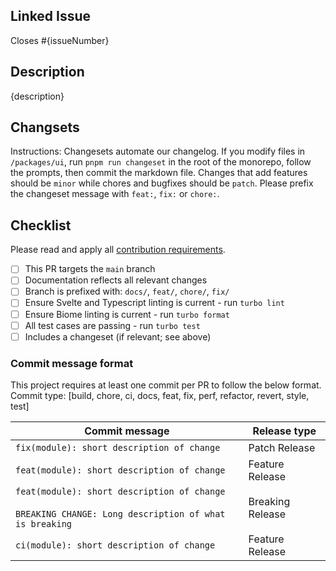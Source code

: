 ## Linked Issue

Closes #{issueNumber}

## Description

{description}

## Changsets

Instructions: Changesets automate our changelog. If you modify files in `/packages/ui`, run `pnpm run changeset` in the root of the monorepo, follow the prompts, then commit the markdown file. Changes that add features should be `minor` while chores and bugfixes should be `patch`. Please prefix the changeset message with `feat:`, `fix:` or `chore:`.

## Checklist

Please read and apply all [contribution requirements](https://github.com/xmlking/spectacular/blob/main/CONTRIBUTING.md).

- [ ] This PR targets the `main` branch
- [ ] Documentation reflects all relevant changes
- [ ] Branch is prefixed with: `docs/`, `feat/`, `chore/`, `fix/`
- [ ] Ensure Svelte and Typescript linting is current - run `turbo lint`
- [ ] Ensure Biome linting is current - run `turbo format`
- [ ] All test cases are passing - run `turbo test`
- [ ] Includes a changeset (if relevant; see above)

### Commit message format

This project requires at least one commit per PR to follow the below format.  
Commit type: [build, chore, ci, docs, feat, fix, perf, refactor, revert, style, test]

| Commit message                                                                                             | Release type     |
| ---------------------------------------------------------------------------------------------------------- | ---------------- |
| `fix(module): short description of change`                                                                 | Patch Release    |
| `feat(module): short description of change`                                                                | Feature Release  |
| `feat(module): short description of change`<br><br>`BREAKING CHANGE: Long description of what is breaking` | Breaking Release |
| `ci(module): short description of change`                                                                  | Feature Release  |
